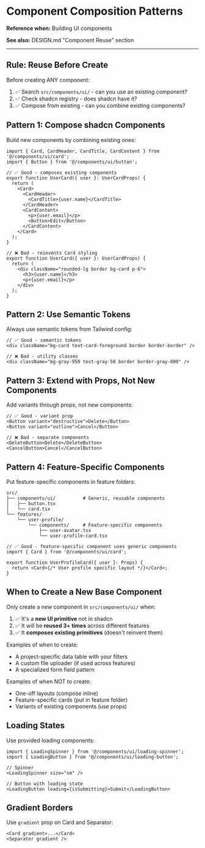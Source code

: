 # Component Composition Patterns

**Reference when:** Building UI components

**See also:** DESIGN.md "Component Reuse" section

---

## Rule: Reuse Before Create

Before creating ANY component:

1. ✅ Search `src/components/ui/` - can you use an existing component?
2. ✅ Check shadcn registry - does shadcn have it?
3. ✅ Compose from existing - can you combine existing components?

## Pattern 1: Compose shadcn Components

Build new components by combining existing ones:

```tsx
import { Card, CardHeader, CardTitle, CardContent } from '@/components/ui/card';
import { Button } from '@/components/ui/button';

// ✅ Good - composes existing components
export function UserCard({ user }: UserCardProps) {
  return (
    <Card>
      <CardHeader>
        <CardTitle>{user.name}</CardTitle>
      </CardHeader>
      <CardContent>
        <p>{user.email}</p>
        <Button>Edit</Button>
      </CardContent>
    </Card>
  );
}
```

```tsx
// ❌ Bad - reinvents Card styling
export function UserCard({ user }: UserCardProps) {
  return (
    <div className="rounded-lg border bg-card p-6">
      <h3>{user.name}</h3>
      <p>{user.email}</p>
    </div>
  );
}
```

## Pattern 2: Use Semantic Tokens

Always use semantic tokens from Tailwind config:

```tsx
// ✅ Good - semantic tokens
<div className="bg-card text-card-foreground border border-border" />

// ❌ Bad - utility classes
<div className="bg-gray-950 text-gray-50 border border-gray-800" />
```

## Pattern 3: Extend with Props, Not New Components

Add variants through props, not new components:

```tsx
// ✅ Good - variant prop
<Button variant="destructive">Delete</Button>
<Button variant="outline">Cancel</Button>

// ❌ Bad - separate components
<DeleteButton>Delete</DeleteButton>
<CancelButton>Cancel</CancelButton>
```

## Pattern 4: Feature-Specific Components

Put feature-specific components in feature folders:

```
src/
├── components/ui/          # Generic, reusable components
│   ├── button.tsx
│   └── card.tsx
└── features/
    └── user-profile/
        └── components/     # Feature-specific components
            ├── user-avatar.tsx
            └── user-profile-card.tsx
```

```tsx
// ✅ Good - feature-specific component uses generic components
import { Card } from '@/components/ui/card';

export function UserProfileCard({ user }: Props) {
  return <Card>{/* User profile specific layout */}</Card>;
}
```

## When to Create a New Base Component

Only create a new component in `src/components/ui/` when:

1. ✅ It's a **new UI primitive** not in shadcn
2. ✅ It will be **reused 3+ times** across different features
3. ✅ It **composes existing primitives** (doesn't reinvent them)

Examples of when to create:

- A project-specific data table with your filters
- A custom file uploader (if used across features)
- A specialized form field pattern

Examples of when NOT to create:

- One-off layouts (compose inline)
- Feature-specific cards (put in feature folder)
- Variants of existing components (use props)

## Loading States

Use provided loading components:

```tsx
import { LoadingSpinner } from '@/components/ui/loading-spinner';
import { LoadingButton } from '@/components/ui/loading-button';

// Spinner
<LoadingSpinner size="sm" />

// Button with loading state
<LoadingButton loading={isSubmitting}>Submit</LoadingButton>
```

## Gradient Borders

Use `gradient` prop on Card and Separator:

```tsx
<Card gradient>...</Card>
<Separator gradient />
```

